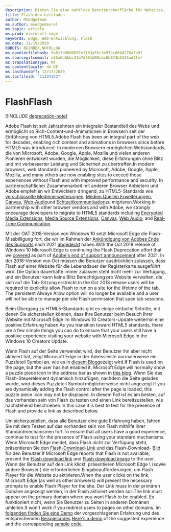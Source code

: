 ```yaml
---
description: Bieten Sie eine nahtlose Benutzeroberfläche für Websites, die Adobe Flash erfordern.
title: Flash-dev-Leitfaden
author: MSEdgeTeam
ms.author: msedgedevrel
ms.topic: article
ms.prod: microsoft-edge
keywords: Edge, Web-Entwicklung, Flash
ms.date: 11/19/2020
ROBOTS: NOINDEX,NOFOLLOW
ms.openlocfilehash: 9a81fb0808897e1763a55c3e97bc604d276a7b9f
ms.sourcegitcommit: a35a6b5bbc21b7df61d08cbc6b074b5325ad4fef
ms.translationtype: MT
ms.contentlocale: de-DE
ms.lasthandoff: 12/17/2020
ms.locfileid: "11234123"
---
```

# <span data-ttu-id="2bc09-104">Flash</span><span class="sxs-lookup"><span data-stu-id="2bc09-104">Flash</span></span>  

[!INCLUDE [deprecation-note](../../includes/legacy-edge-note.md)]  

<span data-ttu-id="2bc09-105">Adobe Flash ist seit Jahrzehnten ein integraler Bestandteil des Webs und ermöglicht so Rich-Content-und-Animationen in Browsern seit der Einführung von HTML5.</span><span class="sxs-lookup"><span data-stu-id="2bc09-105">Adobe Flash has been an integral part of the web for decades, enabling rich content and animations in browsers since before HTML5 was introduced.</span></span>  <span data-ttu-id="2bc09-106">In modernen Browsern ermöglichen Webstandards, die von Microsoft, Adobe, Google, Apple, Mozilla und vielen anderen Pionieren entwickelt wurden, die Möglichkeit, diese Erfahrungen ohne Blitz und mit verbesserter Leistung und Sicherheit zu übertreffen.</span><span class="sxs-lookup"><span data-stu-id="2bc09-106">In modern browsers, web standards pioneered by Microsoft, Adobe, Google, Apple, Mozilla, and many others are now enabling sites to exceed those experiences without Flash and with improved performance and security.</span></span>  <span data-ttu-id="2bc09-107">In partnerschaftlicher Zusammenarbeit mit anderen Browser Anbietern und Adobe empfehlen wir Entwicklern dringend, zu HTML5-Standards wie [verschlüsselte Medienerweiterungen](https://developer.microsoft.com/microsoft-edge/platform/status/encryptedmediaextensions), [Medien Quellen Erweiterungen](https://developer.microsoft.com/microsoft-edge/platform/status/mediasourceextensions), [Canvas](https://developer.microsoft.com/microsoft-edge/platform/status/canvas), [Web-Audio](https://developer.microsoft.com/microsoft-edge/platform/status/webaudioapi)und [Echtzeitkommunikation](https://developer.microsoft.com/microsoft-edge/platform/status/webrtcobjectrtcapi)zu migrieren.</span><span class="sxs-lookup"><span data-stu-id="2bc09-107">Working in partnership with other browser vendors and with Adobe, we strongly encourage developers to migrate to HTML5 standards including [Encrypted Media Extensions](https://developer.microsoft.com/microsoft-edge/platform/status/encryptedmediaextensions), [Media Source Extensions](https://developer.microsoft.com/microsoft-edge/platform/status/mediasourceextensions), [Canvas](https://developer.microsoft.com/microsoft-edge/platform/status/canvas), [Web Audio](https://developer.microsoft.com/microsoft-edge/platform/status/webaudioapi), and [Real-Time Communication](https://developer.microsoft.com/microsoft-edge/platform/status/webrtcobjectrtcapi).</span></span>  

<span data-ttu-id="2bc09-108">Mit der OAT 2018-Version von Windows 10 setzt Microsoft Edge die Flash-Missbilligung fort, die wir im Rahmen der [Ankündigung von Adobes Ende des Supports](https://theblog.adobe.com/adobe-flash-update) nach 2021 [abgedeckt](https://blogs.windows.com/msedgedev/2017/07/25) haben.</span><span class="sxs-lookup"><span data-stu-id="2bc09-108">With the Oct 2018 release of Windows 10 Microsoft Edge is continuing the Flash Deprecation effort that we [covered](https://blogs.windows.com/msedgedev/2017/07/25) as part of [Adobe's end of support announcement](https://theblog.adobe.com/adobe-flash-update) after 2021.</span></span>  <span data-ttu-id="2bc09-109">In der 2018-Version von Oct müssen die Benutzer ausdrücklich zulassen, dass Flash auf einer Website für die Lebensdauer der Registerkarte ausgeführt wird.  Die Option dauerhafte immer zulassen steht nicht mehr zur Verfügung, und ein Benutzer kann keine Blitz Berechtigung pro Website verwalten, die sich auf die Tab-Sitzung erstreckt.</span><span class="sxs-lookup"><span data-stu-id="2bc09-109">In the Oct 2018 release users will be required to explicitly allow Flash to run on a site for the lifetime of the tab.  The persistent Always Allow option will no longer be available and a user will not be able to manage per site Flash permission that span tab sessions.</span></span>  

<span data-ttu-id="2bc09-110">Beim Übergang zu HTML5-Standards gibt es einige einfache Schritte, mit denen Sie sicherstellen können, dass Ihre Benutzer beim Besuch Ihrer Website mit Microsoft Edge im Windows 10 Creators-Update weiterhin eine positive Erfahrung haben.</span><span class="sxs-lookup"><span data-stu-id="2bc09-110">As you transition toward HTML5 standards, there are a few simple things you can do to ensure that your users still have a positive experience visiting your website with Microsoft Edge in the Windows 10 Creators Update.</span></span>  

<span data-ttu-id="2bc09-111">Wenn Flash auf der Seite verwendet wird, der Benutzer ihn aber nicht aktiviert hat, zeigt Microsoft Edge in der Adressleiste normalerweise ein Puzzleteil Symbol an, wie es in [diesem Blog](https://blogs.windows.com/msedgedev/2016/12/14)gezeigt wird.</span><span class="sxs-lookup"><span data-stu-id="2bc09-111">If Flash is used on the page, but the user has not enabled it, Microsoft Edge will normally show a puzzle piece icon in the address bar as shown in [this blog](https://blogs.windows.com/msedgedev/2016/12/14).</span></span>  <span data-ttu-id="2bc09-112">Wenn Sie das Flash-Steuerelement dynamisch hinzufügen, nachdem die Seite geladen wurde, wird dieses Puzzleteil Symbol möglicherweise nicht angezeigt.</span><span class="sxs-lookup"><span data-stu-id="2bc09-112">If you are dynamically adding the Flash control after the page is loaded, this puzzle piece icon may not be displayed.</span></span>  <span data-ttu-id="2bc09-113">In diesem Fall ist es am besten, auf das vorhanden sein von Flash zu testen und einen Link bereitzustellen, wie nachstehend beschrieben.</span><span class="sxs-lookup"><span data-stu-id="2bc09-113">In this case it is best to test for the presence of Flash and provide a link as described below.</span></span>  

<span data-ttu-id="2bc09-114">Um sicherzustellen, dass alle Benutzer eine gute Erfahrung haben, fahren Sie mit dem Testen auf das vorhanden sein von Flash mithilfe ihrer Standardmechanismen fort.</span><span class="sxs-lookup"><span data-stu-id="2bc09-114">To ensure that all users have a good experience, continue to test for the presence of Flash using your standard mechanisms.</span></span>  <span data-ttu-id="2bc09-115">Wenn Microsoft Edge meldet, dass Flash nicht zur Verfügung steht, präsentieren Sie den [Flash-Download-Link](http://get.adobe.com/flashplayer) und das Flash-Download- [Bild](http://www.adobe.com/legal/permissions/icons-web-logos.html#flashplayer) für den Benutzer.</span><span class="sxs-lookup"><span data-stu-id="2bc09-115">If Microsoft Edge reports that Flash is not available, present the [Flash download link](http://get.adobe.com/flashplayer) and [Flash download image](http://www.adobe.com/legal/permissions/icons-web-logos.html#flashplayer) to the user.</span></span>  <span data-ttu-id="2bc09-116">Wenn der Benutzer auf den Link klickt, präsentieren Microsoft Edge \ (sowie andere Browser \) die erforderlichen Eingabeaufforderungen, um Flash Player für die Website zu aktivieren.</span><span class="sxs-lookup"><span data-stu-id="2bc09-116">When the user clicks on the link, Microsoft Edge \(as well as other browsers\) will present the necessary prompts to enable Flash Player for the site.</span></span>  <span data-ttu-id="2bc09-117">Der Link muss in der primären Domäne angezeigt werden, in der Flash aktiviert werden soll.</span><span class="sxs-lookup"><span data-stu-id="2bc09-117">The link must appear on the primary domain where you want Flash to be enabled.</span></span>  <span data-ttu-id="2bc09-118">Es funktioniert nicht, wenn Sie Benutzer zu Seiten in anderen Domänen umleiten.</span><span class="sxs-lookup"><span data-stu-id="2bc09-118">It won't work if you redirect users to pages on other domains.</span></span>  <span data-ttu-id="2bc09-119">Im [folgenden finden Sie eine Demo](https://microsoftedge.github.io/MicrosoftEdge-Documentation/flashclicktorun) der vorgeschlagenen Erfahrung und des entsprechenden [Beispielcodes](https://github.com/MicrosoftEdge/MicrosoftEdge-Documentation/tree/master/docs/flashclicktorun).</span><span class="sxs-lookup"><span data-stu-id="2bc09-119">[Here's a demo](https://microsoftedge.github.io/MicrosoftEdge-Documentation/flashclicktorun) of the suggested experience and the corresponding [sample code](https://github.com/MicrosoftEdge/MicrosoftEdge-Documentation/tree/master/docs/flashclicktorun).</span></span>  
